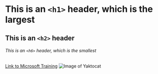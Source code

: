 
# This is an `<h1>` header, which is the largest

## This is an `<h2>` header

###### This is an `<h6>` header, which is the smallest

[Link to Microsoft Training](/training)
![Image of Yaktocat](https://octodex.github.com/images/yaktocat.png)
